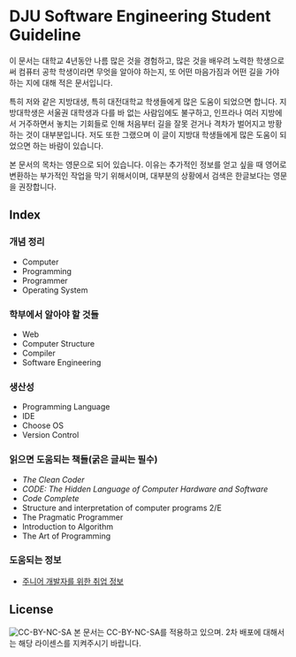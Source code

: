 # DJU Software Engineering Student Guideline
이 문서는 대학교 4년동안 나름 많은 것을 경험하고, 많은 것을 배우려 노력한 학생으로써 컴퓨터 공학 학생이라면 무엇을 알아야 하는지, 또 어떤 마음가짐과 어떤 길을 가야 하는 지에 대해 적은 문서입니다.

특히 저와 같은 지방대생, 특히 대전대학교 학생들에게 많은 도움이 되었으면 합니다. 지방대학생은 서울권 대학생과 다를 바 없는 사람임에도 불구하고, 인프라나 여러 지방에서 거주하면서 놓치는 기회들로 인해 처음부터 길을 잘못 걷거나 격차가 벌어지고 방황하는 것이 대부분입니다. 저도 또한 그랬으며 이 글이 지방대 학생들에게 많은 도움이 되었으면 하는 바람이 있습니다.

본 문서의 목차는 영문으로 되어 있습니다. 이유는 추가적인 정보를 얻고 싶을 때 영어로 변환하는 부가적인 작업을 막기 위해서이며, 대부분의 상황에서 검색은 한글보다는 영문을 권장합니다.

## Index
### 개념 정리
- Computer
- Programming
- Programmer
- Operating System

### 학부에서 알아야 할 것들
- Web
- Computer Structure
- Compiler
- Software Engineering

### 생산성
- Programming Language
- IDE
- Choose OS
- Version Control

### 읽으면 도움되는 책들(굵은 글씨는 필수)
- *The Clean Coder*
- *CODE: The Hidden Language of Computer Hardware and Software*
- *Code Complete*
- Structure and interpretation of computer programs 2/E
- The Pragmatic Programmer
- Introduction to Algorithm
- The Art of Programming

### 도움되는 정보
- [주니어 개발자를 위한 취업 정보](https://github.com/jojoldu/junior-recruit-scheduler)

## License
![CC-BY-NC-SA](https://licensebuttons.net/l/by-nc-sa/3.0/88x31.png)
본 문서는 CC-BY-NC-SA를 적용하고 있으며. 2차 배포에 대해서는 해당 라이센스를 지켜주시기 바랍니다.
